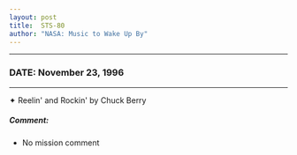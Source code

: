 ```yaml
---
layout: post
title:  STS-80
author: "NASA: Music to Wake Up By"
---
```


----
### DATE: November 23, 1996
----
✦ Reelin' and Rockin' by Chuck Berry

##### Comment:
* No mission comment
